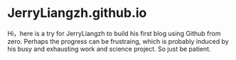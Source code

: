 # JerryLiangzh.github.io
Hi，here is a try for JerryLiangzh to build his first blog using Github from zero. Perhaps the progress can be frustraing, which is probably induced by his busy and exhausting work and science project. So just be patient.
